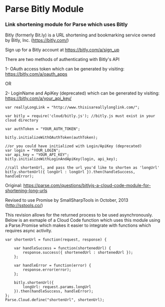 Parse Bitly Module
==================

### Link shortening module for Parse which uses Bitly

Bitly (formerly Bit.ly) is a URL shortening and bookmarking service owned by Bitly, Inc. (https://bitly.com/)

Sign up for a Bitly account at https://bitly.com/a/sign_up

There are two methods of authenticating with Bitly's API

1- OAuth access token which can be generated by visiting: https://bitly.com/a/oauth_apps

OR

2- LoginName and ApiKey (deprecated) which can be generated by visiting: https://bitly.com/a/your_api_key/

    var reallyLongLink = "http://www.thisisareallylonglink.com/";
 
    var bitly = require('cloud/bitly.js'); //bitly.js must exist in your cloud directory
 
    var authToken = "YOUR_AUTH_TOKEN";
 
    bitly.initializeWithOAuthToken(authToken);
 
    //or you could have initialized with Login/ApiKey (deprecated)
    var login = "YOUR_LOGIN";
    var api_key = "YOUR_API_KEY";
    bitly.initializeWithLoginAndApiKey(login, api_key);
 
    //call shortenUrl, and pass the url you'd like to shorten as 'longUrl'
    bitly.shortenUrl({ longUrl : longUrl }).then(handleSuccess, handleError);

Original: https://parse.com/questions/bitlyjs-a-cloud-code-module-for-shortening-long-urls

Revised to use Promise by SmallSharpTools in October, 2013 (http://sstools.co/)

This revision allows for the returned process to be used asynchronously. Below is an exmaple
of a Cloud Code function which uses this module using a Parse.Promise which makes it easier
to integrate with functions which requires async activity.

    var shortenUrl = function(request, response) {
        
        var handleSuccess = function(shortenedUrl) {
            response.success({ shortenedUrl : shortenedUrl });
        };
    
        var handleError = function(error) {
            response.error(error);
        };
    
        bitly.shortenUrl({ 
            longUrl: request.params.longUrl 
        }).then(handleSuccess, handleError);
    };
    Parse.Cloud.define("shortenUrl", shortenUrl);

